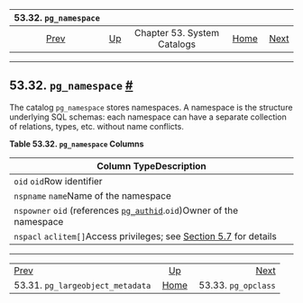 <!--?xml version="1.0" encoding="UTF-8" standalone="no"?-->

|                              53.32. `pg_namespace`                             |                                                   |                             |                                                       |                                                      |
| :----------------------------------------------------------------------------: | :------------------------------------------------ | :-------------------------: | ----------------------------------------------------: | ---------------------------------------------------: |
| [Prev](catalog-pg-largeobject-metadata.html "53.31. pg_largeobject_metadata")  | [Up](catalogs.html "Chapter 53. System Catalogs") | Chapter 53. System Catalogs | [Home](index.html "PostgreSQL 17devel Documentation") |  [Next](catalog-pg-opclass.html "53.33. pg_opclass") |

***

## 53.32. `pg_namespace` [#](#CATALOG-PG-NAMESPACE)

[]()

The catalog `pg_namespace` stores namespaces. A namespace is the structure underlying SQL schemas: each namespace can have a separate collection of relations, types, etc. without name conflicts.

**Table 53.32. `pg_namespace` Columns**

| Column TypeDescription                                                                                            |
| ----------------------------------------------------------------------------------------------------------------- |
| `oid` `oid`Row identifier                                                                                         |
| `nspname` `name`Name of the namespace                                                                             |
| `nspowner` `oid` (references [`pg_authid`](catalog-pg-authid.html "53.8. pg_authid").`oid`)Owner of the namespace |
| `nspacl` `aclitem[]`Access privileges; see [Section 5.7](ddl-priv.html "5.7. Privileges") for details             |

***

|                                                                                |                                                       |                                                      |
| :----------------------------------------------------------------------------- | :---------------------------------------------------: | ---------------------------------------------------: |
| [Prev](catalog-pg-largeobject-metadata.html "53.31. pg_largeobject_metadata")  |   [Up](catalogs.html "Chapter 53. System Catalogs")   |  [Next](catalog-pg-opclass.html "53.33. pg_opclass") |
| 53.31. `pg_largeobject_metadata`                                               | [Home](index.html "PostgreSQL 17devel Documentation") |                                  53.33. `pg_opclass` |
